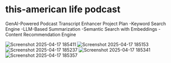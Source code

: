 # this-american life podcast
 
GenAI-Powered Podcast Transcript Enhancer Project Plan
-Keyword Search Engine
-LLM-Based Summarization
-Semantic Search with Embeddings
-Content Recommendation Engine


![Screenshot 2025-04-17 185411](https://github.com/user-attachments/assets/283ff7f6-7418-449c-9d45-6a7a092e6131)
![Screenshot 2025-04-17 185153](https://github.com/user-attachments/assets/0480d7ae-5bb9-4345-a410-852e7b3b53ed)
![Screenshot 2025-04-17 185237](https://github.com/user-attachments/assets/dcebccc4-abe1-4f9d-855a-a7969a4fc102)
![Screenshot 2025-04-17 185341](https://github.com/user-attachments/assets/dd65e916-ac31-4ab3-8de3-ead1aa37eaac)
![Screenshot 2025-04-17 185357](https://github.com/user-attachments/assets/9c25a03d-3c7c-4572-8d1c-f44ab0488d68)
